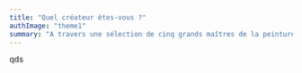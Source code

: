 ```yaml
---
title: "Quel créateur êtes-vous ?"
authImage: "theme1"
summary: "A travers une sélection de cinq grands maîtres de la peinture (Léonard de Vinci, Raphaël, Caravage, Monet, Kandinsky), plongez au cœur des dynamiques de la création artistique."
---
```


qds
